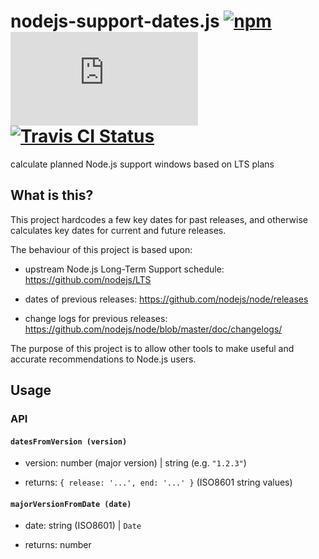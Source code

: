 # nodejs-support-dates.js [![npm](https://img.shields.io/npm/v/nodejs-support-dates.js.svg?maxAge=2592000)](https://www.npmjs.com/package/nodejs-support-dates.js) [![AppVeyor Status](https://ci.appveyor.com/api/projects/status/github/jokeyrhyme/nodejs-support-dates.js?branch=master&svg=true)](https://ci.appveyor.com/project/jokeyrhyme/nodejs-support-dates.js) [![Travis CI Status](https://travis-ci.org/jokeyrhyme/nodejs-support-dates.js.svg?branch=master)](https://travis-ci.org/jokeyrhyme/nodejs-support-dates.js)

calculate planned Node.js support windows based on LTS plans


## What is this?

This project hardcodes a few key dates for past releases,
and otherwise calculates key dates for current and future releases.

The behaviour of this project is based upon:

- upstream Node.js Long-Term Support schedule: https://github.com/nodejs/LTS

- dates of previous releases: https://github.com/nodejs/node/releases

- change logs for previous releases: https://github.com/nodejs/node/blob/master/doc/changelogs/

The purpose of this project is to allow other tools to make useful and accurate recommendations to Node.js users.


## Usage


### API


#### `datesFromVersion (version)`

- version: number (major version) | string (e.g. `"1.2.3"`)

- returns: `{ release: '...', end: '...' }` (ISO8601 string values)


#### `majorVersionFromDate (date)`

- date: string (ISO8601) | `Date`

- returns: number
